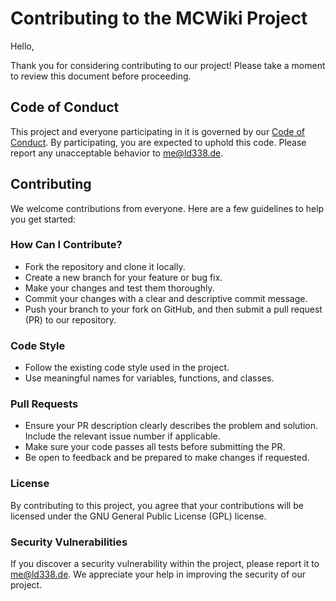 # Contributing to the MCWiki Project

Hello,

Thank you for considering contributing to our project! Please take a moment to review this document before proceeding.

## Code of Conduct

This project and everyone participating in it is governed by our [Code of Conduct](CODE_OF_CONDUCT.md). By participating, you are expected to uphold this code. Please report any unacceptable behavior to me@ld338.de.

## Contributing

We welcome contributions from everyone. Here are a few guidelines to help you get started:

### How Can I Contribute?

- Fork the repository and clone it locally.
- Create a new branch for your feature or bug fix.
- Make your changes and test them thoroughly.
- Commit your changes with a clear and descriptive commit message.
- Push your branch to your fork on GitHub, and then submit a pull request (PR) to our repository.

### Code Style

- Follow the existing code style used in the project.
- Use meaningful names for variables, functions, and classes.

### Pull Requests

- Ensure your PR description clearly describes the problem and solution. Include the relevant issue number if applicable.
- Make sure your code passes all tests before submitting the PR.
- Be open to feedback and be prepared to make changes if requested.

### License

By contributing to this project, you agree that your contributions will be licensed under the GNU General Public License (GPL) license.

### Security Vulnerabilities

If you discover a security vulnerability within the project, please report it to me@ld338.de. We appreciate your help in improving the security of our project.
